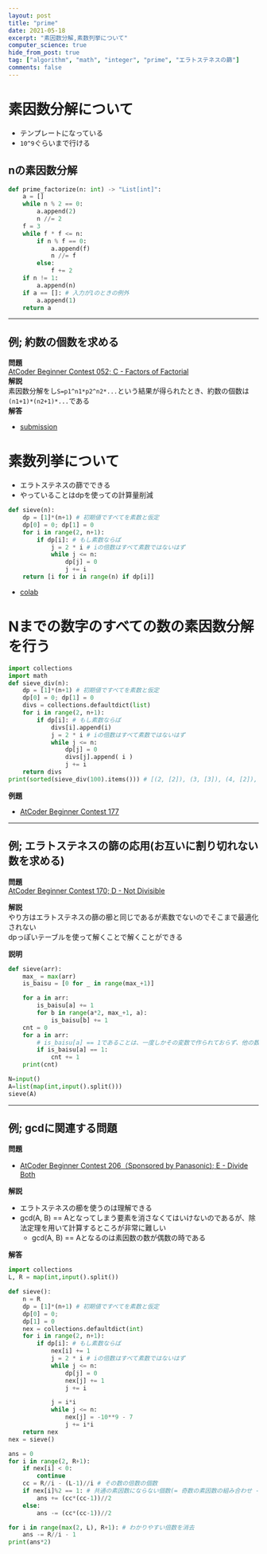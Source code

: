 ```yaml
---
layout: post
title: "prime"
date: 2021-05-18
excerpt: "素因数分解,素数列挙について"
computer_science: true
hide_from_post: true
tag: ["algorithm", "math", "integer", "prime", "エラトステネスの篩"]
comments: false
---
```


# 素因数分解について
 - テンプレートになっている  
 - `10^9`ぐらいまで行ける  

## nの素因数分解

```python
def prime_factorize(n: int) -> "List[int]":
    a = []
    while n % 2 == 0:
        a.append(2)
        n //= 2
    f = 3
    while f * f <= n:
        if n % f == 0:
            a.append(f)
            n //= f
        else:
            f += 2
    if n != 1:
        a.append(n)
    if a == []: # 入力が1のときの例外
        a.append(1)
    return a
```

---

## 例; 約数の個数を求める
**問題**  
[AtCoder Beginner Contest 052; C - Factors of Factorial](https://atcoder.jp/contests/abc052/tasks/arc067_a)  
**解説**  
素因数分解をし`S=p1^n1*p2^n2*...`という結果が得られたとき、約数の個数は`(n1+1)*(n2+1)*...`である  
**解答**  
 - [submission](https://atcoder.jp/contests/abc052/submissions/22707282)

# 素数列挙について
 - エラトステネスの篩でできる  
 - やっていることはdpを使っての計算量削減  

```python
def sieve(n):
    dp = [1]*(n+1) # 初期値ですべてを素数と仮定
    dp[0] = 0; dp[1] = 0
    for i in range(2, n+1):
        if dp[i]: # もし素数ならば
            j = 2 * i # iの倍数はすべて素数ではないはず
            while j <= n:
                dp[j] = 0
                j += i 
    return [i for i in range(n) if dp[i]] 
```
 - [colab](https://colab.research.google.com/drive/1Y20HOWxadh9mcOlrumNRV7YzK8QLUK4D?usp=sharing)

# Nまでの数字のすべての数の素因数分解を行う  
```python
import collections
import math
def sieve_div(n):
    dp = [1]*(n+1) # 初期値ですべてを素数と仮定
    dp[0] = 0; dp[1] = 0
    divs = collections.defaultdict(list)
    for i in range(2, n+1):
        if dp[i]: # もし素数ならば
            divs[i].append(i)
            j = 2 * i # iの倍数はすべて素数ではないはず
            while j <= n:
                dp[j] = 0
                divs[j].append( i )
                j += i 
    return divs
print(sorted(sieve_div(100).items())) # [(2, [2]), (3, [3]), (4, [2]), (5, [5]), (6, [2, 3]), (7, [7]), (8, [2]), (9, [3]), (10, [2, 5]), ...
```
**例題**  
 - [AtCoder Beginner Contest 177](https://atcoder.jp/contests/abc177/tasks/abc177_e)

---

## 例; エラトステネスの篩の応用(お互いに割り切れない数を求める)  

**問題**  
[AtCoder Beginner Contest 170; D - Not Divisible](https://atcoder.jp/contests/abc170/tasks/abc170_d)  

**解説**  
やり方はエラトステネスの篩の櫛と同じであるが素数でないのでそこまで最適化されない  
dpっぽいテーブルを使って解くことで解くことができる  

**説明**  

```python
def sieve(arr):
    max_ = max(arr)
    is_baisu = [0 for _ in range(max_+1)]

    for a in arr:
        is_baisu[a] += 1
        for b in range(a*2, max_+1, a):
            is_baisu[b] += 1
    cnt = 0
    for a in arr:
        # is_baisu[a] == 1であることは、一度しかその変数で作られておらず、他の数の倍数で表現できないということ
        if is_baisu[a] == 1:
            cnt += 1
    print(cnt)

N=input()
A=list(map(int,input().split()))
sieve(A)
```

---

## 例; gcdに関連する問題

**問題**  
 - [AtCoder Beginner Contest 206（Sponsored by Panasonic); E - Divide Both](https://atcoder.jp/contests/abc206/tasks/abc206_e)

**解説**  
 - エラトステネスの櫛を使うのは理解できる
 - gcd(A, B) == Aとなってしまう要素を消さなくてはいけないのであるが、除法定理を用いて計算するところが非常に難しい
   - gcd(A, B) == Aとなるのは素因数の数が偶数の時である

**解答**  

```python
import collections
L, R = map(int,input().split())

def sieve():
    n = R
    dp = [1]*(n+1) # 初期値ですべてを素数と仮定
    dp[0] = 0;
    dp[1] = 0
    nex = collections.defaultdict(int)
    for i in range(2, n+1):
        if dp[i]: # もし素数ならば
            nex[i] += 1
            j = 2 * i # iの倍数はすべて素数ではないはず
            while j <= n:
                dp[j] = 0
                nex[j] += 1
                j += i

            j = i*i
            while j <= n:
                nex[j] = -10**9 - 7
                j += i*i
    return nex
nex = sieve()

ans = 0
for i in range(2, R+1):
    if nex[i] < 0:
        continue
    cc = R//i - (L-1)//i # その数の倍数の個数
    if nex[i]%2 == 1: # 共通の素因数にならない個数(= 奇数の素因数の組み合わせ - 偶数の素因数の組み合わせ
        ans += (cc*(cc-1))//2
    else:
        ans -= (cc*(cc-1))//2

for i in range(max(2, L), R+1): # わかりやすい倍数を消去
    ans -= R//i - 1
print(ans*2)
```
